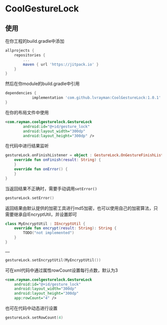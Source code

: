 # CoolGestureLock
## 使用

在你工程的build.gradle中添加

```groovy
allprojects {
	repositories {
		...
		maven { url 'https://jitpack.io' }
	}
}
```

然后在你module的build.gradle中引用

```groovy
dependencies {
	        implementation 'com.github.lvrayman:CoolGestureLock:1.0.1'
}
```

在你的布局文件中使用

```xml
<com.rayman.coolgesturelock.GestureLock
        android:id="@+id/gesture_lock"
        android:layout_width="300dp"
        android:layout_height="300dp" />
```

在代码中进行结果监听

```kotlin
gestureLock.onFinishListener = object : GestureLock.OnGestureFinishListener {
    override fun onFinish(result: String) {
    }
    override fun onError() {
    }
}
```

当返回结果不正确时，需要手动调用`setError()`

``` kotlin
gestureLock.setError()
```

返回结果由默认提供的加密工具进行md5加密，也可以使用自己的加密算法，只需要继承自IEncryptUtil，并设置即可

```kotlin
class MyEncryptUtil : IEncryptUtil {
    override fun encrypt(result: String): String {
        TODO("not implemented") 
    }
}

……

gestureLock.setEncryptUtil(MyEncryptUtil())
```

可在xml代码中通过属性rowCount设置每行点数，默认为3

```xml
<com.rayman.coolgesturelock.GestureLock
    android:id="@+id/gesture_lock"
    android:layout_width="300dp"
    android:layout_height="300dp"
    app:rowCount="4" />
```

也可在代码中动态进行设置

```kotlin
gestureLock.setRowCount(4)
```